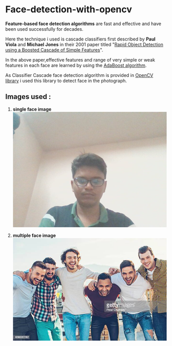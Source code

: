 # Face-detection-with-opencv
**Feature-based face detection algorithms** are fast and effective and have been used successfully for decades.

Here the technique i used is cascade classifiers first described by **Paul Viola** and **Michael Jones** in their 2001 paper titled "[Rapid Object Detection using a Boosted Cascade of Simple Features](https://ieeexplore.ieee.org/document/990517)".

In the above paper,effective features and range of very simple or weak features in each face are learned by using the [AdaBoost algorithm](https://machinelearningmastery.com/boosting-and-adaboost-for-machine-learning/).


As Classifier Cascade face detection algorithm is provided in [OpenCV library](https://opencv.org/) i used this library to detect face in the photograph.

## Images used :
1. **single face image**
   ![my image](https://github.com/kuluruvineeth/Face-detection-with-opencv/blob/main/test1.jpg)
   
2. **multiple face image**
   ![Group photo extracted from internet](https://github.com/kuluruvineeth/Face-detection-with-opencv/blob/main/test2.jpg)

